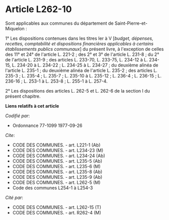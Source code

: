 # Article L262-10

Sont applicables aux communes du département de Saint-Pierre-et-Miquelon :

1° Les dispositions contenues dans les titres Ier à V [*budget, dépenses, recettes, comptabilité et dispositions financières
applicables à certains établissements publics communaux*] du présent livre, à l'exception de celles des 11° et 24° de
l'article L. 221-2 ; des 2° et 3° de l'article L. 231-8 ; du 2° de l'article L. 231-9 ; des articles L. 233-70, L. 233-75, L.
234-12 à L. 234-15, L. 234-20 à L. 234-22 ; L. 234-25 à L. 234-27 ; du deuxième alinéa de l'article L. 235-1 ; du deuxième
alinéa de l'article L. 235-2 ; des articles L. 235-3 ; L. 235-4 ; L. 235-7 ; L. 235-10 à L. 235-12 ; L. 236-4 ; L. 236-15 ;
L. 236-16 ; L. 253-1 à L. 253-8 ; L. 255-1 à L. 257-4.

2° Les dispositions des articles L. 262-5 et L. 262-6 de la section I du présent chapitre.

**Liens relatifs à cet article**

_Codifié par_:

  - Ordonnance 77-1099 1977-09-26

_Cite_:

  - CODE DES COMMUNES. - art. L221-1 (Ab)
  - CODE DES COMMUNES. - art. L234-23 (M)
  - CODE DES COMMUNES. - art. L234-24 (Ab)
  - CODE DES COMMUNES. - art. L235-5 (Ab)
  - CODE DES COMMUNES. - art. L235-6 (M)
  - CODE DES COMMUNES. - art. L235-8 (Ab)
  - CODE DES COMMUNES. - art. L235-9 (Ab)
  - CODE DES COMMUNES. - art. L262-5 (M)
  - Code des communes L254-1 à L254-3

_Cité par_:

  - CODE DES COMMUNES. - art. L262-15 (T)
  - CODE DES COMMUNES. - art. R262-4 (M)
